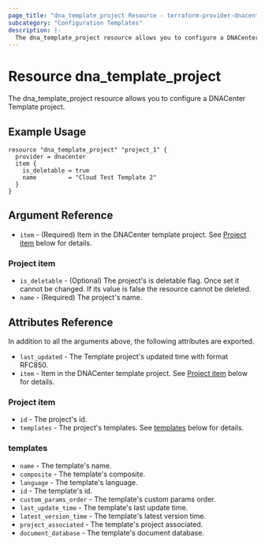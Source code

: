 ```yaml
---
page_title: "dna_template_project Resource - terraform-provider-dnacenter"
subcategory: "Configuration Templates"
description: |-
  The dna_template_project resource allows you to configure a DNACenter Template project.
---
```


# Resource dna_template_project

The dna_template_project resource allows you to configure a DNACenter Template project.

## Example Usage

```hcl
resource "dna_template_project" "project_1" {
  provider = dnacenter
  item {
    is_deletable = true
    name         = "Cloud Test Template 2"
  }
}
```

## Argument Reference

- `item` - (Required) Item in the DNACenter template project. See [Project item](#project-item) below for details.

### Project item

- `is_deletable` - (Optional) The project's is deletable flag. Once set it cannot be changed. If its value is false the resource cannot be deleted.
- `name` - (Required) The project's name.

## Attributes Reference

In addition to all the arguments above, the following attributes are exported.

- `last_updated` - The Template project's updated time with format RFC850.
- `item` - Item in the DNACenter template project. See [Project item](#project-item-1) below for details.

### Project item

- `id` - The project's id.
- `templates` - The project's templates. See [templates](#templates) below for details.

### templates

- `name` - The template's name.
- `composite` - The template's composite.
- `language` - The template's language.
- `id` - The template's id.
- `custom_params_order` - The template's custom params order.
- `last_update_time` - The template's last update time.
- `latest_version_time` - The template's latest version time.
- `project_associated` - The template's project associated.
- `document_database` - The template's document database.
